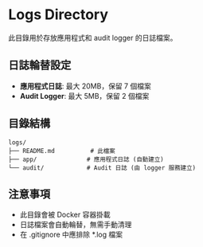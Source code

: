# Logs Directory

此目錄用於存放應用程式和 audit logger 的日誌檔案。

## 日誌輪替設定

- **應用程式日誌**: 最大 20MB，保留 7 個檔案
- **Audit Logger**: 最大 5MB，保留 2 個檔案

## 目錄結構

```
logs/
├── README.md          # 此檔案
├── app/              # 應用程式日誌 (自動建立)
└── audit/            # Audit 日誌 (由 logger 服務建立)
```

## 注意事項

- 此目錄會被 Docker 容器掛載
- 日誌檔案會自動輪替，無需手動清理
- 在 .gitignore 中應排除 *.log 檔案
